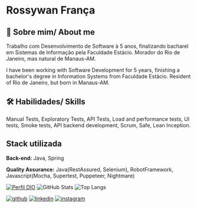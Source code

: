 # Rossywan França


## 🚀 Sobre mim/ About me
Trabalho com Desenvolvimento de Software à 5 anos, finalizando bacharel em Sistemas de Informação pela Faculdade Estácio. Morador do Rio de Janeiro, mas natural de Manaus-AM.

I have been working with Software Development for 5 years, finishing a bachelor's degree in Information Systems from Faculdade Estácio. Resident of Rio de Janeiro, but born in Manaus-AM.

## 🛠 Habilidades/ Skills
Manual Tests, Exploratory Tests, API Tests, Load and performance tests, UI tests, Smoke tests, API backend development, Scrum, Safe, Lean Inception.

## Stack utilizada
**Back-end:** Java, Spring 

**Quality Assurance:** Java(RestAssured, Selenium), RobotFramework, Javascript(Mocha, Supertest, Puppeteer, Nightmare)


[![Perfil DIO](https://img.shields.io/badge/-Meu%20Perfil%20na%20DIO-30A3DC?style=for-the-badge)](https://web.dio.me/users/rossyfranca?tab=skills)
![GitHub Stats](https://github-readme-stats.vercel.app/api?username=RossyFranca&theme=transparent&bg_color=000&border_color=30A3DC&show_icons=true&icon_color=30A3DC&title_color=E94D5F&text_color=FFF)
![Top Langs](https://github-readme-stats-git-masterrstaa-rickstaa.vercel.app/api/top-langs/?username=RossyFranca&layout=compact&bg_color=000&border_color=30A3DC&title_color=E94D5F&text_color=FFF)

[![github](https://img.shields.io/badge/GitHub-100000?style=for-the-badge&logo=github&logoColor=white)](https://github.com/RossyFranca)
[![linkedin](https://img.shields.io/badge/linkedin-0A66C2?style=for-the-badge&logo=linkedin&logoColor=white)](https://www.linkedin.com/in/rossywan-franca/)
[![instagram](https://img.shields.io/badge/Instagram-E4405F?style=for-the-badge&logo=instagram&logoColor=white)](https://www.instagram.com/rossyfranca/)